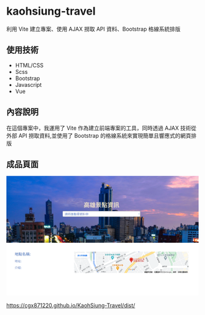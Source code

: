 # kaohsiung-travel
利用 Vite 建立專案、使用 AJAX 撈取 API 資料、Bootstrap 格線系統排版



## 使用技術

* HTML/CSS
* Scss
* Bootstrap
* Javascript
* Vue


## 內容說明
在這個專案中，我運用了 Vite 作為建立前端專案的工具，同時透過 AJAX 技術從外部 API 撈取資料,並使用了 Bootstrap 的格線系統來實現簡單且響應式的網頁排版


 ## 成品頁面
![KaohSiung](/src/assets/KaohSiung-Travel.png)

<https://cgx871220.github.io/KaohSiung-Travel/dist/>
